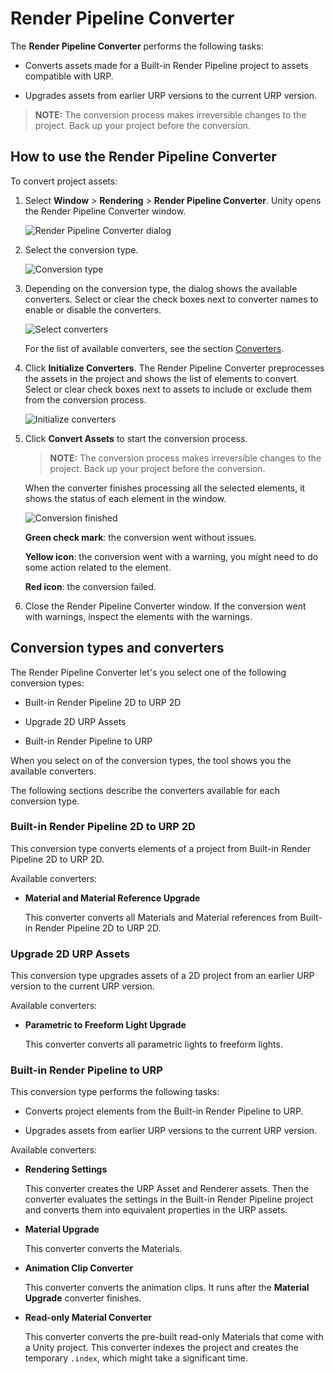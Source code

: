 # Render Pipeline Converter

The **Render Pipeline Converter** performs the following tasks:

* Converts assets made for a Built-in Render Pipeline project to assets compatible with URP.

* Upgrades assets from earlier URP versions to the current URP version.

> **NOTE:** The conversion process makes irreversible changes to the project. Back up your project before the conversion.

## How to use the Render Pipeline Converter

To convert project assets:

1. Select **Window** > **Rendering** > **Render Pipeline Converter**. Unity opens the Render Pipeline Converter window.

    ![Render Pipeline Converter dialog](../Images/rp-converter/rp-converter-dialog.png)

2. Select the conversion type.

    ![Conversion type](../Images/rp-converter/conversion-types.png)

3. Depending on the conversion type, the dialog shows the available converters. Select or clear the check boxes next to converter names to enable or disable the converters.

    ![Select converters](../Images/rp-converter/select-converters.png)

    For the list of available converters, see the section [Converters](#converters).

4. Click **Initialize Converters**. The Render Pipeline Converter preprocesses the assets in the project and shows the list of elements to convert. Select or clear check boxes next to assets to include or exclude them from the conversion process.

    ![Initialize converters](../Images/rp-converter/initialize.png)

5. Click **Convert Assets** to start the conversion process.

    > **NOTE:** The conversion process makes irreversible changes to the project. Back up your project before the conversion.

    When the converter finishes processing all the selected elements, it shows the status of each element in the window.

    ![Conversion finished](../Images/rp-converter/conversion-finished.png)

    **Green check mark**: the conversion went without issues.

    **Yellow icon**: the conversion went with a warning, you might need to do some action related to the element.

    **Red icon**: the conversion failed.

6. Close the Render Pipeline Converter window. If the conversion went with warnings, inspect the elements with the warnings.

## <a name="converters"></a>Conversion types and converters

The Render Pipeline Converter let's you select one of the following conversion types:

* Built-in Render Pipeline 2D to URP 2D

* Upgrade 2D URP Assets

* Built-in Render Pipeline to URP

When you select on of the conversion types, the tool shows you the available converters.

The following sections describe the converters available for each conversion type.

### Built-in Render Pipeline 2D to URP 2D

This conversion type converts elements of a project from Built-in Render Pipeline 2D to URP 2D.

Available converters:

* **Material and Material Reference Upgrade**

    This converter converts all Materials and Material references from Built-in Render Pipeline 2D to URP 2D.

### Upgrade 2D URP Assets

This conversion type upgrades assets of a 2D project from an earlier URP version to the current URP version.

Available converters:

* **Parametric to Freeform Light Upgrade**

    This converter converts all parametric lights to freeform lights.

### Built-in Render Pipeline to URP

This conversion type performs the following tasks:

* Converts project elements from the Built-in Render Pipeline to URP.

* Upgrades assets from earlier URP versions to the current URP version.

Available converters:

* **Rendering Settings**

    This converter creates the URP Asset and Renderer assets. Then the converter evaluates the settings in the Built-in Render Pipeline project and converts them into equivalent properties in the URP assets.

* **Material Upgrade**

    This converter converts the Materials.

* **Animation Clip Converter**

    This converter converts the animation clips. It runs after the **Material Upgrade** converter finishes.

* **Read-only Material Converter**

    This converter converts the pre-built read-only Materials that come with a Unity project. This converter indexes the project and creates the temporary `.index`, which might take a significant time.